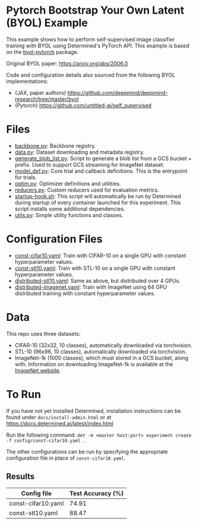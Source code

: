 # Pytorch Bootstrap Your Own Latent (BYOL) Example

This example shows how to perform self-supervised image classifier training with BYOL using
Determined's PyTorch API.  This example is based on the [byol-pytorch](https://github.com/lucidrains/byol-pytorch/tree/master/byol_pytorch) package.

Original BYOL paper: https://arxiv.org/abs/2006.0

Code and configuration details also sourced from the following BYOL implementations:
  - (JAX, paper authors) https://github.com/deepmind/deepmind-research/tree/master/byol
  - (Pytorch) https://github.com/untitled-ai/self_supervised

# Files
* [backbone.py](backbone.py): Backbone registry.
* [data.py](data.py): Dataset downloading and metadata registry.
* [generate_blob_list.py](generate_blob_list.py): Script to generate a blob list from a GCS bucket + prefix.  Used to support GCS streaming for ImageNet dataset.
* [model_def.py](model_def.py): Core trial and callback definitions.  This is the entrypoint for trials.
* [optim.py](optim.py): Optimizer definitions and utilities.
* [reducers.py](reducers.py): Custom reducers used for evaluation metrics.
* [startup-hook.sh](startup-hook.sh): This script will automatically be run by Determined during startup of every container launched for this experiment.  This script installs some additional dependencies.
* [utils.py](utils.py): Simple utility functions and classes.

# Configuration Files
* [const-cifar10.yaml](const-cifar10.yaml): Train with CIFAR-10 on a single GPU with constant hyperparameter values.
* [const-stl10.yaml](const-stl10.yaml): Train with STL-10 on a single GPU with constant hyperparameter values.
* [distributed-stl10.yaml](distributed-stl10.yaml): Same as above, but distributed over 4 GPUs.
* [distributed-imagenet.yaml](distributed-imagenet.yaml): Train with ImageNet using 64 GPU distributed training with constant hyperparameter values.

# Data
This repo uses three datasets:
- CIFAR-10 (32x32, 10 classes), automatically downloaded via torchvision.
- STL-10 (96x96, 10 classes), automatically downloaded via torchvision.
- ImageNet-1k (1000 classes), which must stored in a GCS bucket, along with.  Information on downloading ImageNet-1k is available at the [ImageNet website](https://image-net.org/download.php).

# To Run
If you have not yet installed Determined, installation instructions can be found under `docs/install-admin.html` or at https://docs.determined.ai/latest/index.html

Run the following command: `det -m <master host:port> experiment create -f config/const-cifar10.yaml .`

The other configurations can be run by specifying the appropriate configuration file in place of `const-cifar10.yaml`.

## Results

| Config file | Test Accuracy (%) |
| ----------- | ------------- |
| const-cifar10.yaml | 74.91 |
| const-stl10.yaml | 88.47 |